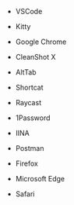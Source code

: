 - VSCode
- Kitty
- Google Chrome
- CleanShot X

- AltTab
- Shortcat
- Raycast
- 1Password

- IINA
- Postman

- Firefox
- Microsoft Edge
- Safari
